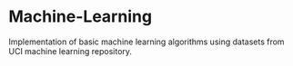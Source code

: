 # Machine-Learning
Implementation of basic machine learning algorithms using datasets from UCI machine learning repository.
